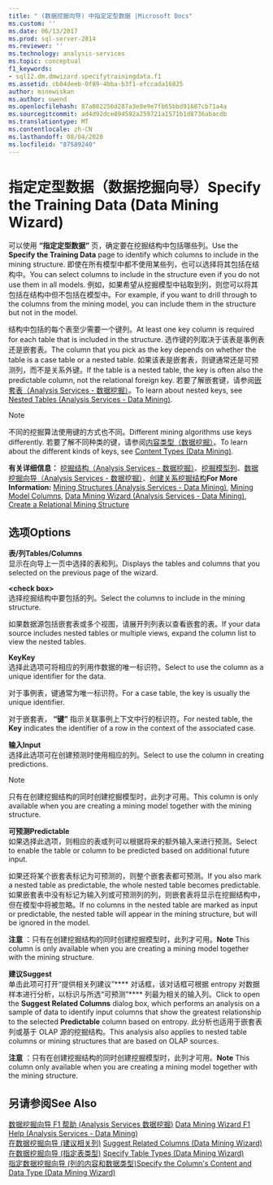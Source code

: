 ```yaml
---
title: " (数据挖掘向导) 中指定定型数据 |Microsoft Docs"
ms.custom: ''
ms.date: 06/13/2017
ms.prod: sql-server-2014
ms.reviewer: ''
ms.technology: analysis-services
ms.topic: conceptual
f1_keywords:
- sql12.dm.dmwizard.specifytrainingdata.f1
ms.assetid: cb04deeb-0f89-4bba-b3f1-efccada16825
author: minewiskan
ms.author: owend
ms.openlocfilehash: 87a802256d287a3e8e9e7fb65bbd91687cb71a4a
ms.sourcegitcommit: ad4d92dce894592a259721a1571b1d8736abacdb
ms.translationtype: MT
ms.contentlocale: zh-CN
ms.lasthandoff: 08/04/2020
ms.locfileid: "87589240"
---
```

# <a name="specify-the-training-data-data-mining-wizard"></a><span data-ttu-id="b81d0-102">指定定型数据（数据挖掘向导）</span><span class="sxs-lookup"><span data-stu-id="b81d0-102">Specify the Training Data (Data Mining Wizard)</span></span>
  <span data-ttu-id="b81d0-103">可以使用 **“指定定型数据”** 页，确定要在挖掘结构中包括哪些列。</span><span class="sxs-lookup"><span data-stu-id="b81d0-103">Use the **Specify the Training Data** page to identify which columns to include in the mining structure.</span></span> <span data-ttu-id="b81d0-104">即使在所有模型中都不使用某些列，也可以选择将其包括在结构中。</span><span class="sxs-lookup"><span data-stu-id="b81d0-104">You can select columns to include in the structure even if you do not use them in all models.</span></span> <span data-ttu-id="b81d0-105">例如，如果希望从挖掘模型中钻取到列，则您可以将其包括在结构中但不包括在模型中。</span><span class="sxs-lookup"><span data-stu-id="b81d0-105">For example, if you want to drill through to the columns from the mining model, you can include them in the structure but not in the model.</span></span>  
  
 <span data-ttu-id="b81d0-106">结构中包括的每个表至少需要一个键列。</span><span class="sxs-lookup"><span data-stu-id="b81d0-106">At least one key column is required for each table that is included in the structure.</span></span> <span data-ttu-id="b81d0-107">选作键的列取决于该表是事例表还是嵌套表。</span><span class="sxs-lookup"><span data-stu-id="b81d0-107">The column that you pick as the key depends on whether the table is a case table or a nested table.</span></span> <span data-ttu-id="b81d0-108">如果该表是嵌套表，则键通常还是可预测列，而不是关系外键。</span><span class="sxs-lookup"><span data-stu-id="b81d0-108">If the table is a nested table, the key is often also the predictable column, not the relational foreign key.</span></span> <span data-ttu-id="b81d0-109">若要了解嵌套键，请参阅[嵌套表（Analysis Services - 数据挖掘）](data-mining/nested-tables-analysis-services-data-mining.md)。</span><span class="sxs-lookup"><span data-stu-id="b81d0-109">To learn about nested keys, see [Nested Tables &#40;Analysis Services - Data Mining&#41;](data-mining/nested-tables-analysis-services-data-mining.md).</span></span>  
  
> [!NOTE]  
>  <span data-ttu-id="b81d0-110">不同的挖掘算法使用键的方式也不同。</span><span class="sxs-lookup"><span data-stu-id="b81d0-110">Different mining algorithms use keys differently.</span></span> <span data-ttu-id="b81d0-111">若要了解不同种类的键，请参阅[内容类型（数据挖掘）](data-mining/content-types-data-mining.md)。</span><span class="sxs-lookup"><span data-stu-id="b81d0-111">To learn about the different kinds of keys, see [Content Types &#40;Data Mining&#41;](data-mining/content-types-data-mining.md).</span></span>  
  
 <span data-ttu-id="b81d0-112">**有关详细信息：** [挖掘结构（Analysis Services - 数据挖掘）](data-mining/mining-structures-analysis-services-data-mining.md)、[挖掘模型列](data-mining/mining-model-columns.md)、[数据挖掘向导（Analysis Services - 数据挖掘）](data-mining/data-mining-wizard-analysis-services-data-mining.md)、[创建关系挖掘结构](data-mining/create-a-relational-mining-structure.md)</span><span class="sxs-lookup"><span data-stu-id="b81d0-112">**For More Information:** [Mining Structures &#40;Analysis Services - Data Mining&#41;](data-mining/mining-structures-analysis-services-data-mining.md), [Mining Model Columns](data-mining/mining-model-columns.md), [Data Mining Wizard &#40;Analysis Services - Data Mining&#41;](data-mining/data-mining-wizard-analysis-services-data-mining.md), [Create a Relational Mining Structure](data-mining/create-a-relational-mining-structure.md)</span></span>  
  
## <a name="options"></a><span data-ttu-id="b81d0-113">选项</span><span class="sxs-lookup"><span data-stu-id="b81d0-113">Options</span></span>  
 <span data-ttu-id="b81d0-114">**表/列**</span><span class="sxs-lookup"><span data-stu-id="b81d0-114">**Tables/Columns**</span></span>  
 <span data-ttu-id="b81d0-115">显示在向导上一页中选择的表和列。</span><span class="sxs-lookup"><span data-stu-id="b81d0-115">Displays the tables and columns that you selected on the previous page of the wizard.</span></span>  
  
 **\<check box>**  
 <span data-ttu-id="b81d0-116">选择挖掘结构中要包括的列。</span><span class="sxs-lookup"><span data-stu-id="b81d0-116">Select the columns to include in the mining structure.</span></span>  
  
 <span data-ttu-id="b81d0-117">如果数据源包括嵌套表或多个视图，请展开列列表以查看嵌套的表。</span><span class="sxs-lookup"><span data-stu-id="b81d0-117">If your data source includes nested tables or multiple views, expand the column list to view the nested tables.</span></span>  
  
 <span data-ttu-id="b81d0-118">**Key**</span><span class="sxs-lookup"><span data-stu-id="b81d0-118">**Key**</span></span>  
 <span data-ttu-id="b81d0-119">选择此选项可将相应的列用作数据的唯一标识符。</span><span class="sxs-lookup"><span data-stu-id="b81d0-119">Select to use the column as a unique identifier for the data.</span></span>  
  
 <span data-ttu-id="b81d0-120">对于事例表，键通常为唯一标识符。</span><span class="sxs-lookup"><span data-stu-id="b81d0-120">For a case table, the key is usually the unique identifier.</span></span>  
  
 <span data-ttu-id="b81d0-121">对于嵌套表， **“键”** 指示关联事例上下文中行的标识符。</span><span class="sxs-lookup"><span data-stu-id="b81d0-121">For nested table, the **Key** indicates the identifier of a row in the context of the associated case.</span></span>  
  
 <span data-ttu-id="b81d0-122">**输入**</span><span class="sxs-lookup"><span data-stu-id="b81d0-122">**Input**</span></span>  
 <span data-ttu-id="b81d0-123">选择此选项可在创建预测时使用相应的列。</span><span class="sxs-lookup"><span data-stu-id="b81d0-123">Select to use the column in creating predictions.</span></span>  
  
> [!NOTE]  
>  <span data-ttu-id="b81d0-124">只有在创建挖掘结构的同时创建挖掘模型时，此列才可用。</span><span class="sxs-lookup"><span data-stu-id="b81d0-124">This column is only available when you are creating a mining model together with the mining structure.</span></span>  
  
 <span data-ttu-id="b81d0-125">**可预测**</span><span class="sxs-lookup"><span data-stu-id="b81d0-125">**Predictable**</span></span>  
 <span data-ttu-id="b81d0-126">如果选择此选项，则相应的表或列可以根据将来的额外输入来进行预测。</span><span class="sxs-lookup"><span data-stu-id="b81d0-126">Select to enable the table or column to be predicted based on additional future input.</span></span>  
  
 <span data-ttu-id="b81d0-127">如果还将某个嵌套表标记为可预测的，则整个嵌套表都可预测。</span><span class="sxs-lookup"><span data-stu-id="b81d0-127">If you also mark a nested table as predictable, the whole nested table becomes predictable.</span></span> <span data-ttu-id="b81d0-128">如果嵌套表中没有标记为输入列或可预测列的列，则嵌套表将显示在挖掘结构中，但在模型中将被忽略。</span><span class="sxs-lookup"><span data-stu-id="b81d0-128">If no columns in the nested table are marked as input or predictable, the nested table will appear in the mining structure, but will be ignored in the model.</span></span>  
  
 <span data-ttu-id="b81d0-129">**注意** ：只有在创建挖掘结构的同时创建挖掘模型时，此列才可用。</span><span class="sxs-lookup"><span data-stu-id="b81d0-129">**Note** This column is only available when you are creating a mining model together with the mining structure.</span></span>  
  
 <span data-ttu-id="b81d0-130">**建议**</span><span class="sxs-lookup"><span data-stu-id="b81d0-130">**Suggest**</span></span>  
 <span data-ttu-id="b81d0-131">单击此项可打开“提供相关列建议”\*\*\*\* 对话框，该对话框可根据 entropy 对数据样本进行分析，以标识与所选“可预测”\*\*\*\* 列最为相关的输入列。</span><span class="sxs-lookup"><span data-stu-id="b81d0-131">Click to open the **Suggest Related Columns** dialog box, which performs an analysis on a sample of data to identify input columns that show the greatest relationship to the selected **Predictable** column based on entropy.</span></span> <span data-ttu-id="b81d0-132">此分析也适用于嵌套表列或基于 OLAP 源的挖掘结构。</span><span class="sxs-lookup"><span data-stu-id="b81d0-132">This analysis also applies to nested table columns or mining structures that are based on OLAP sources.</span></span>  
  
 <span data-ttu-id="b81d0-133">**注意** ：只有在创建挖掘结构的同时创建挖掘模型时，此列才可用。</span><span class="sxs-lookup"><span data-stu-id="b81d0-133">**Note** This column only available when you are creating a mining model together with the mining structure.</span></span>  
  
## <a name="see-also"></a><span data-ttu-id="b81d0-134">另请参阅</span><span class="sxs-lookup"><span data-stu-id="b81d0-134">See Also</span></span>  
 <span data-ttu-id="b81d0-135">[数据挖掘向导 F1 帮助 &#40;Analysis Services 数据挖掘&#41;](data-mining-wizard-f1-help-analysis-services-data-mining.md) </span><span class="sxs-lookup"><span data-stu-id="b81d0-135">[Data Mining Wizard F1 Help &#40;Analysis Services - Data Mining&#41;](data-mining-wizard-f1-help-analysis-services-data-mining.md) </span></span>  
 <span data-ttu-id="b81d0-136">[在数据挖掘向导 &#40;建议相关列&#41;](suggest-related-columns-data-mining-wizard.md) </span><span class="sxs-lookup"><span data-stu-id="b81d0-136">[Suggest Related Columns &#40;Data Mining Wizard&#41;](suggest-related-columns-data-mining-wizard.md) </span></span>  
 <span data-ttu-id="b81d0-137">[在数据挖掘向导 &#40;指定表类型&#41;](specify-table-types-data-mining-wizard.md) </span><span class="sxs-lookup"><span data-stu-id="b81d0-137">[Specify Table Types &#40;Data Mining Wizard&#41;](specify-table-types-data-mining-wizard.md) </span></span>  
 [<span data-ttu-id="b81d0-138">指定数据挖掘向导 &#40;列的内容和数据类型&#41;</span><span class="sxs-lookup"><span data-stu-id="b81d0-138">Specify the Column's Content and Data Type &#40;Data Mining Wizard&#41;</span></span>](specify-the-column-s-content-and-data-type-data-mining-wizard.md)  
  
  
